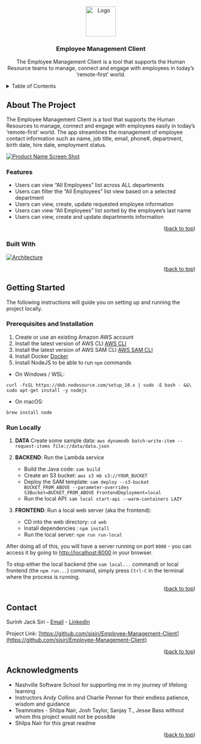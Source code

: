 <!-- Improved compatibility of back to top link: See: https://github.com/othneildrew/Best-README-Template/pull/73 -->
<a name="readme-top"></a>
<!--
*** Thanks for checking out the Best-README-Template. If you have a suggestion
*** that would make this better, please fork the repo and create a pull request
*** or simply open an issue with the tag "enhancement".
*** Don't forget to give the project a star!
*** Thanks again! Now go create something AMAZING! :D
-->




<!-- PROJECT LOGO -->
<br />
<div align="center">
  <a href="https://github.com/sjsiri/Employee-Management-Client">
    <img src="resources/images/employee-logo.png" alt="Logo" width="80" height="80">
  </a>

<h3 align="center">Employee Management Client</h3>

  <p align="center">
    The Employee Management Client is a tool that supports the Human Resource teams to manage, connect and engage with employees in today’s ‘remote-first’ world.
    <br />
  </p>  

</div>



<!-- TABLE OF CONTENTS -->
<details>
  <summary>Table of Contents</summary>
  <ol>
    <li>
      <a href="#about-the-project">About The Project</a>
      <ul>
        <li><a href="#built-with">Built With</a></li>
      </ul>
    </li>
    <li>
      <a href="#getting-started">Getting Started</a>
      <ul>
        <li><a href="#prerequisites">Prerequisites</a></li>
        <li><a href="#installation">Installation</a></li>
      </ul>
    </li>
    <li><a href="#usage">Usage</a></li>
    <li><a href="#roadmap">Roadmap</a></li>
    <li><a href="#contributing">Contributing</a></li>
    <li><a href="#license">License</a></li>
    <li><a href="#contact">Contact</a></li>
    <li><a href="#acknowledgments">Acknowledgments</a></li>
  </ol>
</details>



<!-- ABOUT THE PROJECT -->
## About The Project
The Employee Management Client is a tool that supports the Human Resources to manage, connect and engage with employees easily in today’s ‘remote-first’ world. The app streamlines the management of employee contact information such as name, job title, email, phone#, department, birth date, hire date, employment status.

[![Product Name Screen Shot][product-screenshot]]()

### Features
* Users can view “All Employees” list across ALL departments
* Users can filter the “All Employees” list view based on a selected department
* Users can view, create, update requested employee information
* Users can view “All Employees” list sorted by the employee’s last name
* Users can view, create and update departments information



<p align="right">(<a href="#readme-top">back to top</a>)</p>



### Built With
[![Architecture][architecture diagram]]()

<p align="right">(<a href="#readme-top">back to top</a>)</p>



## Getting Started

The following instructions will guide you on setting up and running the project locally.

### Prerequisites and Installation

1. Create or use an existing Amazon AWS account
2. Install the latest version of AWS CLI [AWS CLI](https://docs.aws.amazon.com/cli/latest/userguide/getting-started-install.html)
3. Install the latest version of AWS SAM CLI [AWS SAM CLI](https://docs.aws.amazon.com/serverless-application-model/latest/developerguide/install-sam-cli.html)
4. Install Docker [Docker](https://docs.docker.com/get-docker/)
5. Install NodeJS to be able to run `npm` commands

- On Windows / WSL:
```shell
curl -fsSL https://deb.nodesource.com/setup_18.x | sudo -E bash - &&\
sudo apt-get install -y nodejs
```
- On macOS:
```shell
brew install node
```

### Run Locally
1. **DATA** 
Create some sample data: `aws dynamodb batch-write-item --request-items file://data/data.json`

2. **BACKEND**: Run the Lambda service
    - Build the Java code: `sam build`
    - Create an S3 bucket: `aws s3 mb s3://YOUR_BUCKET`
    - Deploy the SAM template: `sam deploy --s3-bucket BUCKET_FROM_ABOVE --parameter-overrides S3Bucket=BUCKET_FROM_ABOVE FrontendDeployment=local`
    - Run the local API: `sam local start-api --warm-containers LAZY`
   
3. **FRONTEND**: Run a local web server (aka the frontend):
    - CD into the web directory: `cd web`
    - Install dependencies : `npm install`
    - Run the local server: `npm run run-local`


After doing all of this, you will have a server running on port `8000` - you can access it by going to [http://localhost:8000](http://localhost:8000) in your browser.

To stop either the local backend (the `sam local...` command) or local frontend (the `npm run...`) command, simply press `Ctrl-C` in the terminal where the process is running.

<p align="right">(<a href="#readme-top">back to top</a>)</p>


<!-- CONTACT -->
## Contact

Surinh Jack Siri - [Email](surinhjs@gmail.com) - [LinkedIn](https://www.linkedin.com/in/surinhsiri/)

Project Link: [https://github.com/sjsiri/Employee-Management-Client](https://github.com/sjsiri/Employee-Management-Client)

<p align="right">(<a href="#readme-top">back to top</a>)</p>


<!-- ACKNOWLEDGMENTS -->
## Acknowledgments

* []() Nashville Software School for supporting me in my journey of lifelong learning
* []() Instructors Andy Collins and Charlie Penner for their endless patience, wisdom and guidance
* []() Teammates - Shilpa Nair, Josh Taylor, Sanjay T., Jesse Bass without whom this project would not be possible
* []() Shilpa Nair for this great readme

<p align="right">(<a href="#readme-top">back to top</a>)</p>



<!-- MARKDOWN LINKS & IMAGES -->
<!-- https://www.markdownguide.org/basic-syntax/#reference-style-links -->
[contributors-shield]: https://img.shields.io/github/contributors/Talkon2000/EmployeeManagementClient.svg?style=for-the-badge
[contributors-url]: https://github.com/talkon2000/EmployeeManagementClient/graphs/contributors
[forks-shield]: https://img.shields.io/github/forks/Talkon2000/EmployeeManagementClient.svg?style=for-the-badge
[forks-url]: https://github.com/talkon2000/EmployeeManagementClient/network/members
[stars-shield]: https://img.shields.io/github/stars/talkon2000/EmployeeManagementClient.svg?style=for-the-badge
[stars-url]: https://github.com/talkon2000/EmployeeManagementClient/stargazers
[issues-shield]: https://img.shields.io/github/issues/Talkon2000/EmployeeManagementClient.svg?style=for-the-badge
[issues-url]: https://github.com/Talkon2000/EmployeeManagementClient/issues
[license-shield]: https://img.shields.io/github/license/Talkon2000/EmployeeManagementClient.svg?style=for-the-badge
[license-url]: https://github.com/Talkon2000/EmployeeManagementClient/blob/master/LICENSE.txt
[linkedin-shield]: https://img.shields.io/badge/-LinkedIn-black.svg?style=for-the-badge&logo=linkedin&colorB=555
[linkedin-url]: https://linkedin.com/in/linkedin_username
[product-screenshot]: resources/images/employee-management-client.png
[architecture diagram]: resources/images/architecture_diagram.png
[Next.js]: https://img.shields.io/badge/next.js-000000?style=for-the-badge&logo=nextdotjs&logoColor=white
[Next-url]: https://nextjs.org/
[React.js]: https://img.shields.io/badge/React-20232A?style=for-the-badge&logo=react&logoColor=61DAFB
[React-url]: https://reactjs.org/
[Vue.js]: https://img.shields.io/badge/Vue.js-35495E?style=for-the-badge&logo=vuedotjs&logoColor=4FC08D
[Vue-url]: https://vuejs.org/
[Angular.io]: https://img.shields.io/badge/Angular-DD0031?style=for-the-badge&logo=angular&logoColor=white
[Angular-url]: https://angular.io/
[Svelte.dev]: https://img.shields.io/badge/Svelte-4A4A55?style=for-the-badge&logo=svelte&logoColor=FF3E00
[Svelte-url]: https://svelte.dev/
[Laravel.com]: https://img.shields.io/badge/Laravel-FF2D20?style=for-the-badge&logo=laravel&logoColor=white
[Laravel-url]: https://laravel.com
[Bootstrap.com]: https://img.shields.io/badge/Bootstrap-563D7C?style=for-the-badge&logo=bootstrap&logoColor=white
[Bootstrap-url]: https://getbootstrap.com
[JQuery.com]: https://img.shields.io/badge/jQuery-0769AD?style=for-the-badge&logo=jquery&logoColor=white
[JQuery-url]: https://jquery.com 
